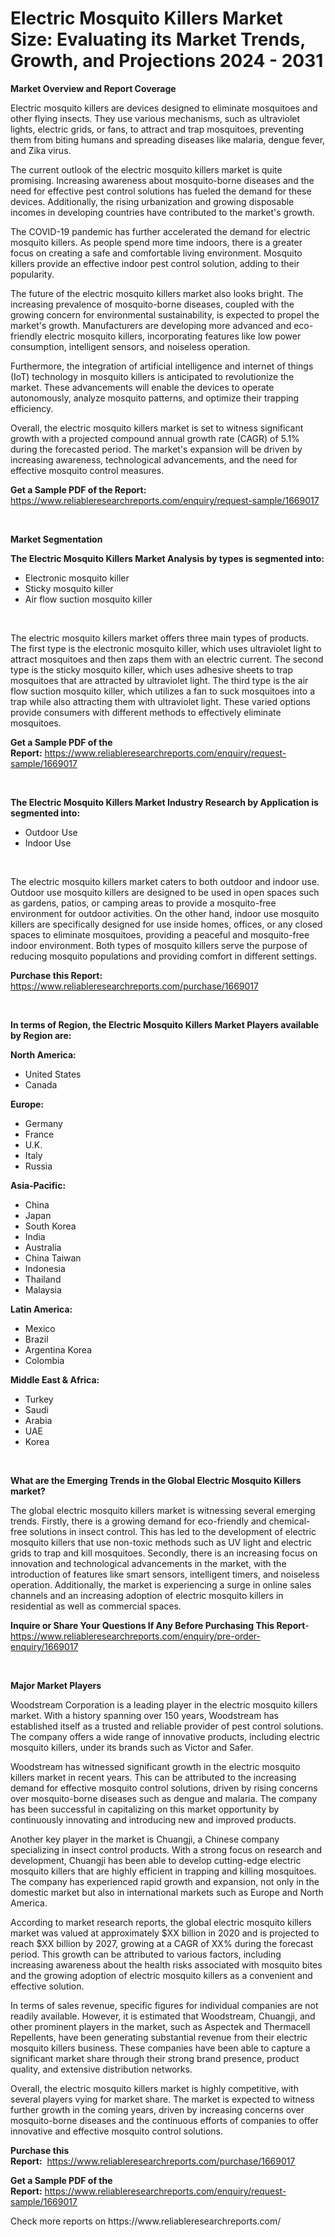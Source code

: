 <p><h1>Electric Mosquito Killers Market Size: Evaluating its Market Trends, Growth, and Projections 2024 - 2031</h1></p><p><strong>Market Overview and Report Coverage</strong></p>
<p><p>Electric mosquito killers are devices designed to eliminate mosquitoes and other flying insects. They use various mechanisms, such as ultraviolet lights, electric grids, or fans, to attract and trap mosquitoes, preventing them from biting humans and spreading diseases like malaria, dengue fever, and Zika virus.</p><p>The current outlook of the electric mosquito killers market is quite promising. Increasing awareness about mosquito-borne diseases and the need for effective pest control solutions has fueled the demand for these devices. Additionally, the rising urbanization and growing disposable incomes in developing countries have contributed to the market's growth.</p><p>The COVID-19 pandemic has further accelerated the demand for electric mosquito killers. As people spend more time indoors, there is a greater focus on creating a safe and comfortable living environment. Mosquito killers provide an effective indoor pest control solution, adding to their popularity.</p><p>The future of the electric mosquito killers market also looks bright. The increasing prevalence of mosquito-borne diseases, coupled with the growing concern for environmental sustainability, is expected to propel the market's growth. Manufacturers are developing more advanced and eco-friendly electric mosquito killers, incorporating features like low power consumption, intelligent sensors, and noiseless operation.</p><p>Furthermore, the integration of artificial intelligence and internet of things (IoT) technology in mosquito killers is anticipated to revolutionize the market. These advancements will enable the devices to operate autonomously, analyze mosquito patterns, and optimize their trapping efficiency.</p><p>Overall, the electric mosquito killers market is set to witness significant growth with a projected compound annual growth rate (CAGR) of 5.1% during the forecasted period. The market's expansion will be driven by increasing awareness, technological advancements, and the need for effective mosquito control measures.</p></p>
<p><strong>Get a Sample PDF of the Report:</strong> <a href="https://www.reliableresearchreports.com/enquiry/request-sample/1669017">https://www.reliableresearchreports.com/enquiry/request-sample/1669017</a></p>
<p>&nbsp;</p>
<p><strong>Market Segmentation</strong></p>
<p><strong>The Electric Mosquito Killers Market Analysis by types is segmented into:</strong></p>
<p><ul><li>Electronic mosquito killer</li><li>Sticky mosquito killer</li><li>Air flow suction mosquito killer</li></ul></p>
<p>&nbsp;</p>
<p><p>The electric mosquito killers market offers three main types of products. The first type is the electronic mosquito killer, which uses ultraviolet light to attract mosquitoes and then zaps them with an electric current. The second type is the sticky mosquito killer, which uses adhesive sheets to trap mosquitoes that are attracted by ultraviolet light. The third type is the air flow suction mosquito killer, which utilizes a fan to suck mosquitoes into a trap while also attracting them with ultraviolet light. These varied options provide consumers with different methods to effectively eliminate mosquitoes.</p></p>
<p><strong>Get a Sample PDF of the Report:</strong>&nbsp;<a href="https://www.reliableresearchreports.com/enquiry/request-sample/1669017">https://www.reliableresearchreports.com/enquiry/request-sample/1669017</a></p>
<p>&nbsp;</p>
<p><strong>The Electric Mosquito Killers Market Industry Research by Application is segmented into:</strong></p>
<p><ul><li>Outdoor Use</li><li>Indoor Use</li></ul></p>
<p>&nbsp;</p>
<p><p>The electric mosquito killers market caters to both outdoor and indoor use. Outdoor use mosquito killers are designed to be used in open spaces such as gardens, patios, or camping areas to provide a mosquito-free environment for outdoor activities. On the other hand, indoor use mosquito killers are specifically designed for use inside homes, offices, or any closed spaces to eliminate mosquitoes, providing a peaceful and mosquito-free indoor environment. Both types of mosquito killers serve the purpose of reducing mosquito populations and providing comfort in different settings.</p></p>
<p><strong>Purchase this Report:</strong>&nbsp; <a href="https://www.reliableresearchreports.com/purchase/1669017">https://www.reliableresearchreports.com/purchase/1669017</a></p>
<p>&nbsp;</p>
<p><strong>In terms of Region, the Electric Mosquito Killers Market Players available by Region are:</strong></p>
<p>
    <p> <strong> North America: </strong>
        <ul>
            <li>United States</li>
            <li>Canada</li>
        </ul>
        </p> 
    <p> <strong> Europe: </strong>
        <ul>
            <li>Germany</li>
            <li>France</li>
            <li>U.K.</li>
            <li>Italy</li>
            <li>Russia</li>
        </ul>
        </p> 
    <p> <strong> Asia-Pacific: </strong>
        <ul>
            <li>China</li>
            <li>Japan</li>
            <li>South Korea</li>
            <li>India</li>
            <li>Australia</li>
            <li>China Taiwan</li>
            <li>Indonesia</li>
            <li>Thailand</li>
            <li>Malaysia</li>
        </ul>
        </p> 
    <p> <strong> Latin America: </strong>
        <ul>
            <li>Mexico</li>
            <li>Brazil</li>
            <li>Argentina Korea</li>
            <li>Colombia</li>
        </ul>
        </p> 
    <p> <strong> Middle East & Africa: </strong>
        <ul>
            <li>Turkey</li>
            <li>Saudi</li>
            <li>Arabia</li>
            <li>UAE</li>
            <li>Korea</li>
        </ul>
    </p>
    </p>
<p>&nbsp;</p>
<p><strong>What are the Emerging Trends in the Global Electric Mosquito Killers market?</strong></p>
<p><p>The global electric mosquito killers market is witnessing several emerging trends. Firstly, there is a growing demand for eco-friendly and chemical-free solutions in insect control. This has led to the development of electric mosquito killers that use non-toxic methods such as UV light and electric grids to trap and kill mosquitoes. Secondly, there is an increasing focus on innovation and technological advancements in the market, with the introduction of features like smart sensors, intelligent timers, and noiseless operation. Additionally, the market is experiencing a surge in online sales channels and an increasing adoption of electric mosquito killers in residential as well as commercial spaces.</p></p>
<p><strong>Inquire or Share Your Questions If Any Before Purchasing This Report</strong>- <a href="https://www.reliableresearchreports.com/enquiry/pre-order-enquiry/1669017">https://www.reliableresearchreports.com/enquiry/pre-order-enquiry/1669017</a></p>
<p>&nbsp;</p>
<p><strong>Major Market Players</strong></p>
<p><p>Woodstream Corporation is a leading player in the electric mosquito killers market. With a history spanning over 150 years, Woodstream has established itself as a trusted and reliable provider of pest control solutions. The company offers a wide range of innovative products, including electric mosquito killers, under its brands such as Victor and Safer.</p><p>Woodstream has witnessed significant growth in the electric mosquito killers market in recent years. This can be attributed to the increasing demand for effective mosquito control solutions, driven by rising concerns over mosquito-borne diseases such as dengue and malaria. The company has been successful in capitalizing on this market opportunity by continuously innovating and introducing new and improved products.</p><p>Another key player in the market is Chuangji, a Chinese company specializing in insect control products. With a strong focus on research and development, Chuangji has been able to develop cutting-edge electric mosquito killers that are highly efficient in trapping and killing mosquitoes. The company has experienced rapid growth and expansion, not only in the domestic market but also in international markets such as Europe and North America.</p><p>According to market research reports, the global electric mosquito killers market was valued at approximately $XX billion in 2020 and is projected to reach $XX billion by 2027, growing at a CAGR of XX% during the forecast period. This growth can be attributed to various factors, including increasing awareness about the health risks associated with mosquito bites and the growing adoption of electric mosquito killers as a convenient and effective solution.</p><p>In terms of sales revenue, specific figures for individual companies are not readily available. However, it is estimated that Woodstream, Chuangji, and other prominent players in the market, such as Aspectek and Thermacell Repellents, have been generating substantial revenue from their electric mosquito killers business. These companies have been able to capture a significant market share through their strong brand presence, product quality, and extensive distribution networks.</p><p>Overall, the electric mosquito killers market is highly competitive, with several players vying for market share. The market is expected to witness further growth in the coming years, driven by increasing concerns over mosquito-borne diseases and the continuous efforts of companies to offer innovative and effective mosquito control solutions.</p></p>
<p><strong>Purchase this Report:</strong>&nbsp;&nbsp;<a href="https://www.reliableresearchreports.com/purchase/1669017">https://www.reliableresearchreports.com/purchase/1669017</a></p>
<p></p>
<p><strong>Get a Sample PDF of the Report:</strong>&nbsp;<a href="https://www.reliableresearchreports.com/enquiry/request-sample/1669017">https://www.reliableresearchreports.com/enquiry/request-sample/1669017</a></p>
<p>Check more reports on https://www.reliableresearchreports.com/</p>